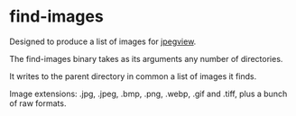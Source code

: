 find-images
===========

Designed to produce a list of images for [jpegview](https://sourceforge.net/projects/jpegview/).

The find-images binary takes as its arguments any number of directories.

It writes to the parent directory in common a list of images it finds.

Image extensions:
.jpg, .jpeg, .bmp, .png, .webp, .gif and .tiff, plus a bunch of raw formats.
